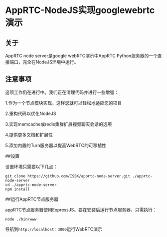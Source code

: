 # AppRTC-NodeJS实现googlewebrtc演示

## 关于

AppRTC node server是google webRTC演示中AppRTC Python服务器的一个直接端口，完全在NodeJS环境中运行。

## 注意事项

这项工作仍在进行中。我们正在清理代码并进行一些增强：

1.作为一个节点模块实现，这样您就可以轻松地适应您的项目

2.重构代码以优化NodeJS

3.实现memcache或redis集群扩展视频聊天会话的选项

4.提供更多文档和扩展性

5.添加内置的Turn服务器以提高WebRTC的可移植性

##设置

设置环境只需要以下几点：

```
git clone https://github.com/ISBX/apprtc-node-server.git ./apprtc-node-server
cd ./apprtc-node-server
npm install
```

##运行AppRTC节点服务器

appRTC节点服务器使用ExpressJS。要在安装后运行节点服务器，只需执行：

```
node ./bin/www
```

导航到`http://localhost：3000`运行WebRTC演示
